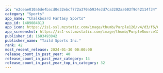 ```yaml
---
id: "e2ceae010a6de4bacd0e32ebcf772a370a5934e3d7ca3202aa603f9d42114f34"
category: "Sports"
app_name: "Chalkboard Fantasy Sports"
app_id: 1489084813
app_icon: https://is1-ssl.mzstatic.com/image/thumb/Purple126/v4/d3/f6/84/d3f684a0-15cd-c489-58bd-ba4dd0281ced/AppIcon-1x_U007emarketing-0-5-0-85-220.png/1024x1024bb.png
app_screenshot: https://is1-ssl.mzstatic.com/image/thumb/PurpleSource126/v4/06/a8/fe/06a8fe09-4206-d8b8-524a-fa7aff7adce2/85c3eae6-2510-4d4d-bcb5-6c9257ba5b26_Alter-1.png/1242x2688bb.png
publisher_id: 1603493042
publisher_name: "Taild Sports Inc."
rank: 42
most_recent_release: 2024-01-30 00:00:00
release_count_in_past_year: 40
release_count_in_past_year_category: 14
release_count_in_past_year_top_in_category: 32
---
```

